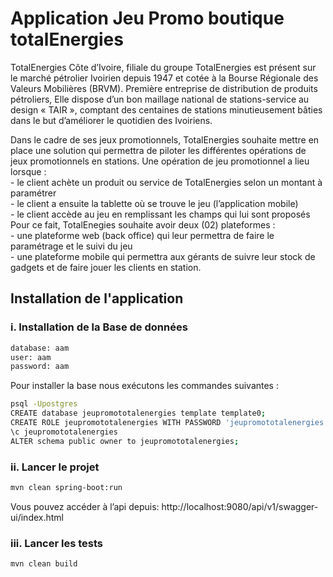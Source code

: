 # Application Jeu Promo boutique totalEnergies

<p>
TotalEnergies Côte d’Ivoire, filiale du groupe TotalEnergies est présent sur le marché pétrolier Ivoirien
depuis 1947 et cotée à la Bourse Régionale des Valeurs Mobilières (BRVM). Première entreprise de
distribution de produits pétroliers, Elle dispose d’un bon maillage national de stations-service au design «
TAIR », comptant des centaines de stations minutieusement bâties dans le but d’améliorer le quotidien des
Ivoiriens.
</p>

<p>
Dans le cadre de ses jeux promotionnels, TotalEnergies souhaite mettre en place une solution qui permettra
de piloter les différentes opérations de jeux promotionnels en stations.
Une opération de jeu promotionnel a lieu lorsque : <br>
- le client achète un produit ou service de TotalEnergies selon un montant à paramétrer <br>
- le client a ensuite la tablette où se trouve le jeu (l’application mobile) <br>
- le client accède au jeu en remplissant les champs qui lui sont proposés <br>
Pour ce fait, TotalEnegies souhaite avoir deux (02) plateformes : <br>
- une plateforme web (back office) qui leur permettra de faire le paramétrage et le suivi du jeu <br>
- une plateforme mobile qui permettra aux gérants de suivre leur stock de gadgets et de faire jouer les
clients en station. <br>
</p>

## Installation de l'application

### i. Installation de la Base de données
```bash
database: aam
user: aam
password: aam
```

Pour installer la base nous exécutons les commandes suivantes :

```bash
psql -Upostgres
CREATE database jeupromototalenergies template template0;
CREATE ROLE jeupromototalenergies WITH PASSWORD 'jeupromototalenergies' NOCREATEDB LOGIN VALID UNTIL 'infinity';
\c jeupromototalenergies
ALTER schema public owner to jeupromototalenergies;
```

### ii. Lancer le projet

```bash
mvn clean spring-boot:run
```

Vous pouvez accéder à l’api depuis: http://localhost:9080/api/v1/swagger-ui/index.html

### iii. Lancer les tests

```bash
mvn clean build
```
